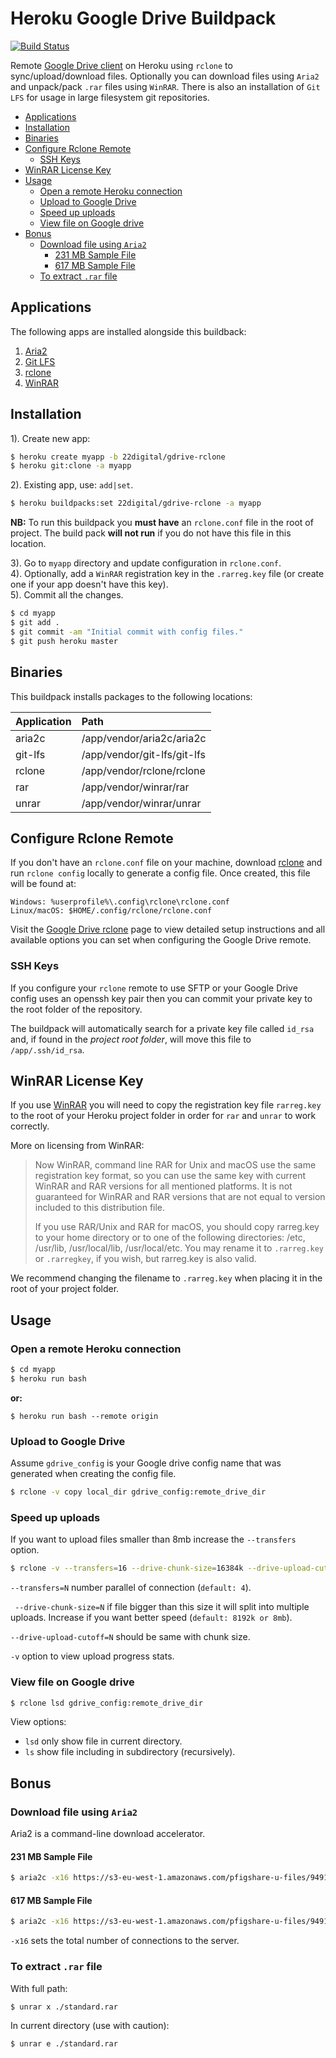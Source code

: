 # Heroku Google Drive Buildpack

[![Build Status][travis-img]][travis-url]

Remote [Google Drive client][heroku-drive] on Heroku using `rclone` to 
sync/upload/download files. Optionally you can download files using `Aria2` 
and unpack/pack `.rar` files using `WinRAR`. There is also an installation of
`Git LFS` for usage in large filesystem git repositories.

<!-- MarkdownTOC -->

- [Applications](#applications)
- [Installation](#installation)
- [Binaries](#binaries)
- [Configure Rclone Remote](#configure-rclone-remote)
    - [SSH Keys](#ssh-keys)
- [WinRAR License Key](#winrar-license-key)
- [Usage](#usage)
    - [Open a remote Heroku connection](#open-a-remote-heroku-connection)
    - [Upload to Google Drive](#upload-to-google-drive)
    - [Speed up uploads](#speed-up-uploads)
    - [View file on Google drive](#view-file-on-google-drive)
- [Bonus](#bonus)
    - [Download file using `Aria2`](#download-file-using-aria2)
        - [231 MB Sample File](#231-mb-sample-file)
        - [617 MB Sample File](#617-mb-sample-file)
    - [To extract `.rar` file](#to-extract-rar-file)

<!-- /MarkdownTOC -->

## Applications

The following apps are installed alongside this buildback:

1. [Aria2][aria]
2. [Git LFS][lfs]
3. [rclone][rclone]
4. [WinRAR][winrar]

## Installation

1). Create new app:

```bash
$ heroku create myapp -b 22digital/gdrive-rclone
$ heroku git:clone -a myapp
```

2). Existing app, use: `add|set`.

```bash
$ heroku buildpacks:set 22digital/gdrive-rclone -a myapp
```

**NB:** To run this buildpack you **must have** an `rclone.conf` file in the 
root of project. The build pack **will not run** if you do not have this file 
in this location.

3). Go to `myapp` directory and update configuration in `rclone.conf`.  
4). Optionally, add a `WinRAR` registration key in the `.rarreg.key` file (or 
create one if your app doesn't have this key).  
5). Commit all the changes.  

```bash
$ cd myapp
$ git add .
$ git commit -am "Initial commit with config files."
$ git push heroku master
```

## Binaries

This buildpack installs packages to the following locations:

| Application  | Path                         |
|:-------------|:-----------------------------|
| aria2c       | /app/vendor/aria2c/aria2c    |
| git-lfs      | /app/vendor/git-lfs/git-lfs  |
| rclone       | /app/vendor/rclone/rclone    |
| rar          | /app/vendor/winrar/rar       |
| unrar        | /app/vendor/winrar/unrar     |

## Configure Rclone Remote

If you don't have an `rclone.conf` file on your machine, download 
[rclone][rclone] and run `rclone config` locally to generate a config file. 
Once created, this file will be found at:

```text
Windows: %userprofile%\.config\rclone\rclone.conf
Linux/macOS: $HOME/.config/rclone/rclone.conf
```

Visit the [Google Drive rclone][rclone-drive] page to view detailed setup 
instructions and all available options you can set when configuring the Google 
Drive remote.

### SSH Keys

If you configure your `rclone` remote to use SFTP or your Google Drive config 
uses an openssh key pair then you can commit your private key to the root 
folder of the repository.

The buildpack will automatically search for a private key file called `id_rsa` 
and, if found in the _project root folder_, will move this file to 
`/app/.ssh/id_rsa`.

## WinRAR License Key

If you use [WinRAR][winrar] you will need to copy the registration key file
`rarreg.key` to the root of your Heroku project folder in order for `rar` and 
`unrar` to work correctly.

More on licensing from WinRAR:

> Now WinRAR, command line RAR for Unix and macOS use the same registration
> key format, so you can use the same key with current WinRAR and RAR versions
> for all mentioned platforms. It is not guaranteed for WinRAR and RAR versions
> that are not equal to version included to this distribution file.
>
> If you use RAR/Unix and RAR for macOS, you should copy rarreg.key
> to your home directory or to one of the following directories:
> /etc, /usr/lib, /usr/local/lib, /usr/local/etc. You may rename it
> to `.rarreg.key` or `.rarregkey`, if you wish, but rarreg.key is also valid.

We recommend changing the filename to `.rarreg.key` when placing it in the root of your project folder.

## Usage

### Open a remote Heroku connection

```bash
$ cd myapp
$ heroku run bash
```

**or:**

```
$ heroku run bash --remote origin
```

### Upload to Google Drive

Assume `gdrive_config` is your Google drive config name that was generated 
when creating the config file. 

```bash
$ rclone -v copy local_dir gdrive_config:remote_drive_dir
```

### Speed up uploads

If you want to upload files smaller than 8mb increase the `--transfers` option.

```bash
$ rclone -v --transfers=16 --drive-chunk-size=16384k --drive-upload-cutoff=16384k copy local_dir gdrive_config:remote_drive_dir
```
 
`--transfers=N` number parallel of connection (`default: 4`).

` --drive-chunk-size=N` if file bigger than this size it will split into 
multiple uploads. Increase if you want better speed (`default: 8192k or 8mb`).

`--drive-upload-cutoff=N` should be same with chunk size.

`-v` option to view upload progress stats.

### View file on Google drive

```bash
$ rclone lsd gdrive_config:remote_drive_dir
```

View options:

- `lsd` only show file in current directory.
- `ls` show file including in subdirectory (recursively).

## Bonus

### Download file using `Aria2`

Aria2 is a command-line download accelerator.

#### 231 MB Sample File

```bash
$ aria2c -x16 https://s3-eu-west-1.amazonaws.com/pfigshare-u-files/9491437/standard.rar
```

#### 617 MB Sample File

```bash
$ aria2c -x16 https://s3-eu-west-1.amazonaws.com/pfigshare-u-files/9491434/sample.rar
```

`-x16` sets the total number of connections to the server.

### To extract `.rar` file

With full path:

```bash
$ unrar x ./standard.rar
```

In current directory (use with caution):

```bash
$ unrar e ./standard.rar
```

[heroku-drive]: https://github.com/22digital/heroku-gdrive-buildpack
[rclone-drive]: https://rclone.org/drive/
[aria]: https://aria2.github.io/
[lfs]: https://git-lfs.github.com/
[rclone]: https://rclone.org
[winrar]: https://www.rarlab.com/
[travis-img]: https://travis-ci.org/22digital/heroku-gdrive-buildpack.svg?branch=master
[travis-url]: https://travis-ci.org/22digital/heroku-gdrive-buildpack
